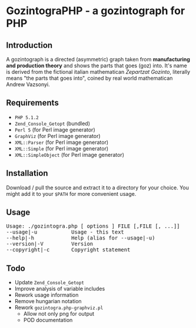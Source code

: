 # GozintograPHP - a gozintograph for PHP #

## Introduction ##
A gozintograph is a directed (asymmetric) graph taken from **manufacturing and production theory**
and shows the parts that goes (goz) into. It's name is derived from the fictional italian mathematican
*Zepartzat Gozinto*, literally means "the parts that goes into", coined by real world mathematican
Andrew Vazsonyi.

## Requirements ##
 - `PHP 5.1.2`
 - `Zend_Console_Getopt` (bundled)
 - `Perl 5` (for Perl image generator)
 - `GraphViz` (for Perl image generator)
 - `XML::Parser` (for Perl image generator)
 - `XML::Simple` (for Perl image generator)
 - `XML::SimpleObject` (for Perl image generator)

## Installation ##
Download / pull the source and extract it to a directory for your choice. You might add it
to your `$PATH` for more convenient usage.

## Usage ##
<pre>Usage: ./gozintogra.php [ options ] FILE [,FILE [, ...]]
--usage|-u           Usage - this text
--help|-h            Help (alias for --usage|-u)
--version|-V         Version
--copyright|-c       Copyright statement</pre>

## Todo ##
 - Update `Zend_Console_Getopt`
 - Improve analysis of variable includes
 - Rework usage information
 - Remove hungarian notation
 - Rework `gozintogra.php-graphviz.pl`
    - Allow not only png for output
    - POD documentation
